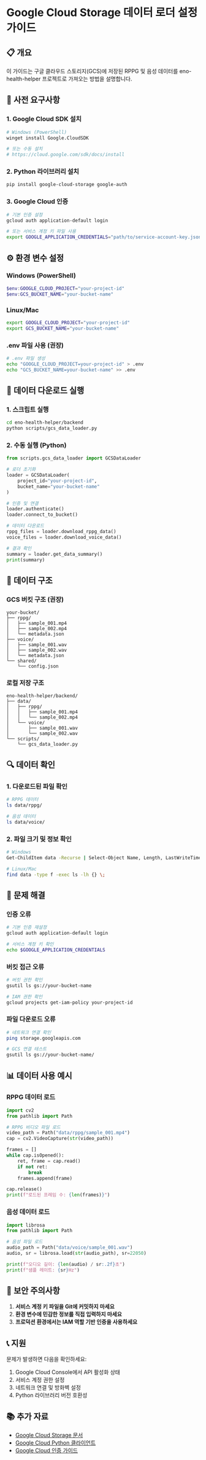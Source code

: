 # Google Cloud Storage 데이터 로더 설정 가이드

## 📋 개요

이 가이드는 구글 클라우드 스토리지(GCS)에 저장된 RPPG 및 음성 데이터를 eno-health-helper 프로젝트로 가져오는 방법을 설명합니다.

## 🔧 사전 요구사항

### 1. Google Cloud SDK 설치
```bash
# Windows (PowerShell)
winget install Google.CloudSDK

# 또는 수동 설치
# https://cloud.google.com/sdk/docs/install
```

### 2. Python 라이브러리 설치
```bash
pip install google-cloud-storage google-auth
```

### 3. Google Cloud 인증
```bash
# 기본 인증 설정
gcloud auth application-default login

# 또는 서비스 계정 키 파일 사용
export GOOGLE_APPLICATION_CREDENTIALS="path/to/service-account-key.json"
```

## ⚙️ 환경 변수 설정

### Windows (PowerShell)
```powershell
$env:GOOGLE_CLOUD_PROJECT="your-project-id"
$env:GCS_BUCKET_NAME="your-bucket-name"
```

### Linux/Mac
```bash
export GOOGLE_CLOUD_PROJECT="your-project-id"
export GCS_BUCKET_NAME="your-bucket-name"
```

### .env 파일 사용 (권장)
```bash
# .env 파일 생성
echo "GOOGLE_CLOUD_PROJECT=your-project-id" > .env
echo "GCS_BUCKET_NAME=your-bucket-name" >> .env
```

## 🚀 데이터 다운로드 실행

### 1. 스크립트 실행
```bash
cd eno-health-helper/backend
python scripts/gcs_data_loader.py
```

### 2. 수동 실행 (Python)
```python
from scripts.gcs_data_loader import GCSDataLoader

# 로더 초기화
loader = GCSDataLoader(
    project_id="your-project-id",
    bucket_name="your-bucket-name"
)

# 인증 및 연결
loader.authenticate()
loader.connect_to_bucket()

# 데이터 다운로드
rppg_files = loader.download_rppg_data()
voice_files = loader.download_voice_data()

# 결과 확인
summary = loader.get_data_summary()
print(summary)
```

## 📁 데이터 구조

### GCS 버킷 구조 (권장)
```
your-bucket/
├── rppg/
│   ├── sample_001.mp4
│   ├── sample_002.mp4
│   └── metadata.json
├── voice/
│   ├── sample_001.wav
│   ├── sample_002.wav
│   └── metadata.json
└── shared/
    └── config.json
```

### 로컬 저장 구조
```
eno-health-helper/backend/
├── data/
│   ├── rppg/
│   │   ├── sample_001.mp4
│   │   └── sample_002.mp4
│   └── voice/
│       ├── sample_001.wav
│       └── sample_002.wav
└── scripts/
    └── gcs_data_loader.py
```

## 🔍 데이터 확인

### 1. 다운로드된 파일 확인
```bash
# RPPG 데이터
ls data/rppg/

# 음성 데이터
ls data/voice/
```

### 2. 파일 크기 및 정보 확인
```bash
# Windows
Get-ChildItem data -Recurse | Select-Object Name, Length, LastWriteTime

# Linux/Mac
find data -type f -exec ls -lh {} \;
```

## 🚨 문제 해결

### 인증 오류
```bash
# 기본 인증 재설정
gcloud auth application-default login

# 서비스 계정 키 확인
echo $GOOGLE_APPLICATION_CREDENTIALS
```

### 버킷 접근 오류
```bash
# 버킷 권한 확인
gsutil ls gs://your-bucket-name

# IAM 권한 확인
gcloud projects get-iam-policy your-project-id
```

### 파일 다운로드 오류
```bash
# 네트워크 연결 확인
ping storage.googleapis.com

# GCS 연결 테스트
gsutil ls gs://your-bucket-name/
```

## 📊 데이터 사용 예시

### RPPG 데이터 로드
```python
import cv2
from pathlib import Path

# RPPG 비디오 파일 로드
video_path = Path("data/rppg/sample_001.mp4")
cap = cv2.VideoCapture(str(video_path))

frames = []
while cap.isOpened():
    ret, frame = cap.read()
    if not ret:
        break
    frames.append(frame)

cap.release()
print(f"로드된 프레임 수: {len(frames)}")
```

### 음성 데이터 로드
```python
import librosa
from pathlib import Path

# 음성 파일 로드
audio_path = Path("data/voice/sample_001.wav")
audio, sr = librosa.load(str(audio_path), sr=22050)

print(f"오디오 길이: {len(audio) / sr:.2f}초")
print(f"샘플 레이트: {sr}Hz")
```

## 🔐 보안 주의사항

1. **서비스 계정 키 파일을 Git에 커밋하지 마세요**
2. **환경 변수에 민감한 정보를 직접 입력하지 마세요**
3. **프로덕션 환경에서는 IAM 역할 기반 인증을 사용하세요**

## 📞 지원

문제가 발생하면 다음을 확인하세요:

1. Google Cloud Console에서 API 활성화 상태
2. 서비스 계정 권한 설정
3. 네트워크 연결 및 방화벽 설정
4. Python 라이브러리 버전 호환성

## 📚 추가 자료

- [Google Cloud Storage 문서](https://cloud.google.com/storage/docs)
- [Google Cloud Python 클라이언트](https://googleapis.dev/python/storage/latest/index.html)
- [Google Cloud 인증 가이드](https://cloud.google.com/docs/authentication) 